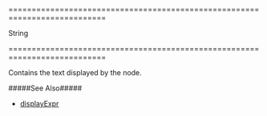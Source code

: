 <!--**
/*-------------------------------------------
    Auto-generated file. Do not modify.
-------------------------------------------

**-->
===========================================================================
<!--type-->String<!--/type-->
===========================================================================

<!--shortDescription-->
Contains the text displayed by the node.
<!--/shortDescription-->

<!--fullDescription-->
#####See Also#####
- [displayExpr](/Documentation/ApiReference/UI_Widgets/dxTreeView/Configuration/#displayExpr)
<!--/fullDescription-->